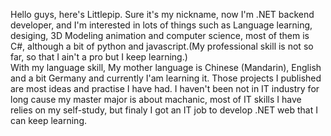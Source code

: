 <!---
FCv5/FCv5 is a ✨ special ✨ repository because its `README.md` (this file) appears on your GitHub profile.
You can click the Preview link to take a look at your changes.
--->

Hello guys, here's Littlepip. Sure it's my nickname, now I'm .NET backend developer, and I'm interested in lots of things such as Language learning, desiging,
3D Modeling animation and computer science, most of them is C#, although a bit of python and javascript.(My professional skill is not so far, so that I ain't a pro but I keep 
 learning.)  
With my language skill, My mother language is Chinese (Mandarin), English and a bit Germany and currently I'am learning it. Those projects I published
are most ideas and practise I have had. 
I haven't been not in IT industry for long cause my master major is about machanic, most of IT skills I have relies on my self-study, but finaly I got an IT job to develop .NET 
web that I can keep learning.
